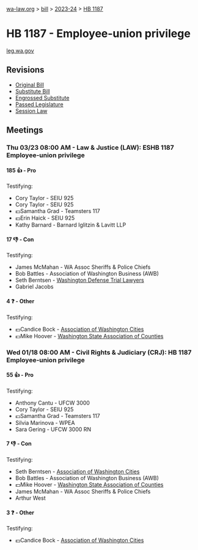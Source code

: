 [wa-law.org](/) > [bill](/bill/) > [2023-24](/bill/2023-24/) > [HB 1187](/bill/2023-24/hb/1187/)

# HB 1187 - Employee-union privilege
[leg.wa.gov](https://app.leg.wa.gov/billsummary?BillNumber=1187&Year=2023&Initiative=false)

## Revisions
* [Original Bill](1/)
* [Substitute Bill](S/)
* [Engrossed Substitute](S.E/)
* [Passed Legislature](S.PL/)
* [Session Law](S.SL/)

## Meetings
### Thu 03/23 08:00 AM - Law & Justice (LAW): ESHB 1187 Employee-union privilege
#### 185 👍 - Pro
Testifying:
* Cory Taylor - SEIU 925
* Cory Taylor - SEIU 925
* 💵Samantha Grad - Teamsters 117
* 💵Erin Haick - SEIU 925
* Kathy Barnard - Barnard Iglitzin & Lavitt LLP

#### 17 👎 - Con
Testifying:
* James McMahan - WA Assoc Sheriffs & Police Chiefs
* Bob Battles - Association of Washington Business (AWB)
* Seth Berntsen - [Washington Defense Trial Lawyers](/org/washington_defense_trial_lawyers/)
* Gabriel Jacobs

#### 4 ❓ - Other
Testifying:
* 💵Candice Bock - [Association of Washington Cities](/org/association_of_washington_cities/)
* 💵Mike Hoover - [Washington State Association of Counties](/org/washington_state_association_of_counties/)

### Wed 01/18 08:00 AM - Civil Rights & Judiciary (CRJ): HB 1187 Employee-union privilege
#### 55 👍 - Pro
Testifying:
* Anthony Cantu - UFCW 3000
* Cory Taylor - SEIU 925
* 💵Samantha Grad - Teamsters 117
* Silvia Marinova - WPEA
* Sara Gering - UFCW 3000 RN

#### 7 👎 - Con
Testifying:
* Seth Berntsen - [Association of Washington Cities](/org/association_of_washington_cities/)
* Bob Battles - Association of Washington Business (AWB)
* 💵Mike Hoover - [Washington State Association of Counties](/org/washington_state_association_of_counties/)
* James McMahan - WA Assoc Sheriffs & Police Chiefs
* Arthur West

#### 3 ❓ - Other
Testifying:
* 💵Candice Bock - [Association of Washington Cities](/org/association_of_washington_cities/)
